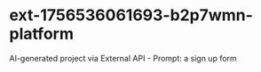 # ext-1756536061693-b2p7wmn-platform
AI-generated project via External API - Prompt: a sign up form
